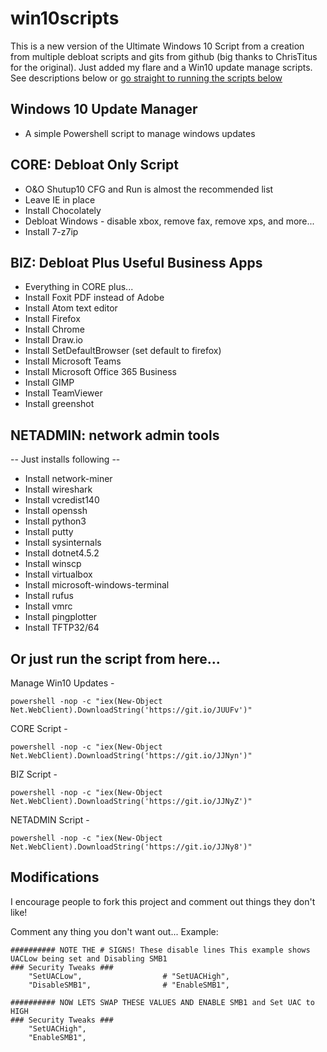 # win10scripts
This is a new version of the Ultimate Windows 10 Script from a creation from multiple debloat scripts and gits from github (big thanks to ChrisTitus for the original). Just added my flare and a Win10 update manage scripts. See descriptions below or [go straight to running the scripts below](https://git.io/JUUFn)

## Windows 10 Update Manager
- A simple Powershell script to manage windows updates

## CORE: Debloat Only Script
- O&O Shutup10 CFG and Run is almost the recommended list
- Leave IE in place
- Install Chocolately
- Debloat Windows - disable xbox, remove fax, remove xps, and more...
- Install 7-z7ip

## BIZ: Debloat Plus Useful Business Apps
- Everything in CORE plus...
- Install Foxit PDF instead of Adobe
- Install Atom text editor
- Install Firefox
- Install Chrome
- Install Draw.io
- Install SetDefaultBrowser (set default to firefox)
- Install Microsoft Teams
- Install Microsoft Office 365 Business
- Install GIMP
- Install TeamViewer
- Install greenshot

## NETADMIN: network admin tools
-- Just installs following --
- Install network-miner
- Install wireshark
- Install vcredist140
- Install openssh
- Install python3
- Install putty
- Install sysinternals
- Install dotnet4.5.2
- Install winscp
- Install virtualbox
- Install microsoft-windows-terminal
- Install rufus
- Install vmrc
- Install pingplotter
- Install TFTP32/64

## Or just run the script from here...
Manage Win10 Updates -
```
powershell -nop -c "iex(New-Object Net.WebClient).DownloadString('https://git.io/JUUFv')"
```
CORE Script -
```
powershell -nop -c "iex(New-Object Net.WebClient).DownloadString('https://git.io/JJNyn')"
```
BIZ Script -
```
powershell -nop -c "iex(New-Object Net.WebClient).DownloadString('https://git.io/JJNyZ')"
```
NETADMIN Script -
```
powershell -nop -c "iex(New-Object Net.WebClient).DownloadString('https://git.io/JJNy8')"
```

## Modifications
I encourage people to fork this project and comment out things they don't like!

Comment any thing you don't want out... Example:

```
########## NOTE THE # SIGNS! These disable lines This example shows UACLow being set and Disabling SMB1
### Security Tweaks ###
	"SetUACLow",                  # "SetUACHigh",
	"DisableSMB1",                # "EnableSMB1",

########## NOW LETS SWAP THESE VALUES AND ENABLE SMB1 and Set UAC to HIGH
### Security Tweaks ###
	"SetUACHigh",
	"EnableSMB1",
```

